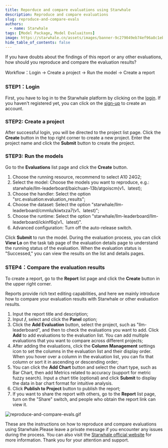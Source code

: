 ```yaml
---
title: Reporduce and compare evaluations using Starwhale
description: Reproduce and compare evaluations
slug: reproduce-and-compare-evals
authors:
  - name: Starwhale
tags: [Model Package, Model Evaluaitons]
image: https://starwhale.cn/assets/images/banner-9c279049eb74ef96a8c1eb6ac3636360.jpg
hide_table_of_contents: false
---
```


If you have doubts about the findings of this report or any other evaluations, how should you reproduce and compare the evaluation results?

Workflow：Login → Create a project → Run the model → Create a report

### STEP1：Login

First, you have to log in to the Starwhale platform by clicking on the [login](https://cloud.starwhale.cn/login?lang=zh). If you haven't registered yet, you can click on the [sign-up](https://cloud.starwhale.cn/signup) to create an account.

### STEP2: Create a project

After successful login, you will be directed to the project list page. Click the **Create** button in the top right corner to create a new project. Enter the project name and click the **Submit** button to create the project.

### STEP3: Run the models

Go to the **Evaluations** list page and click the **Create** button.

 1) Choose the running resource, recommend to select A10 24G2;
 2) Select the model: Choose the models you want to reproduce, e.g.: starwhale/llm-leaderboard/baichuan-13b/atgoiscm(v1、latest);
 3) Choose the handler: Select the option "src.evaluation:evaluation_results";
 4) Choose the dataset: Select the option "starwhale/llm-leaderboard/cmmlu/kiwtxza7(v1、latest)";
 5) Choose the runtime: Select the option "starwhale/llm-leaderboard/llm-leaderboard/ickinf6q(v1、latest)".
 6) Advanced configuration: Turn off the auto-release switch.

Click **Submit** to run the model. During the evaluation process, you can click **View Lo** on the task tab page of the evaluation details page to understand the running status of the evaluation. When the evaluation status is "Successed," you can view the results on the list and details pages.

### STEP4：Compare the evaluation results

To create a report, go to the **Report** list page and click the **Create** button in the upper right corner.

Reports provide rich text editing capabilities, and here we mainly introduce how to compare your evaluation results with Starwhale or other evaluation results.

 1) Input the report title and description;
 2) Input **/**, select and click the **Panel** option;
 3) Click the **Add Evaluation** button, select the project, such as "llm-leaderboard", and then to check the evaluations you want to add. Click **Add** to add evaluations to the evaluation list. You can add multiple evaluations that you want to compare across different projects;
 4) After adding the evaluations, click the **Column Management** settings icon to set the columns in the evaluation list and their display order. When you hover over a column in the evaluation list, you can fix that column or sort it in ascending or descending order;
 5) You can click the **Add Chart** button and select the chart type, such as Bar Chart, then add Metrics related to accuracy (support for metric fuzzy search). Input a chart title (optional) and click **Submit** to display the data in bar chart format for intuitive analysis.
 6) Click **Publish to Project** button to publish the report;
 7) If you want to share the report with others, go to the **Report** list page, turn on the "Share" switch, and people who obtain the report link can view it.

![reproduce-and-compare-evals.gif](https://starwhale-examples.oss-cn-beijing.aliyuncs.com/Blog/reproduce-and-compare-evals.gif)

These are the instructions on how to reproduce and compare evaluations using Starwhale.Please leave a private message if you encounter any issues during the process. You can also visit the [Starwhale official website](https://starwhale.cn) for more information. Thank you for your attention and support.
